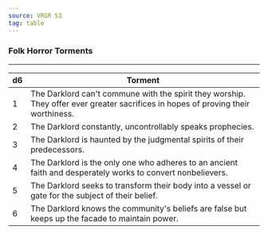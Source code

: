 ```yaml
---
source: VRGR 53
tag: table
---
```


### Folk Horror Torments
---
|d6|Torment|
|----|------------|
|1|The Darklord can't commune with the spirit they worship. They offer ever greater sacrifices in hopes of proving their worthiness.|
|2|The Darklord constantly, uncontrollably speaks prophecies.|
|3|The Darklord is haunted by the judgmental spirits of their predecessors.|
|4|The Darklord is the only one who adheres to an ancient faith and desperately works to convert nonbelievers.|
|5|The Darklord seeks to transform their body into a vessel or gate for the subject of their belief.|
|6|The Darklord knows the community's beliefs are false but keeps up the facade to maintain power.|
